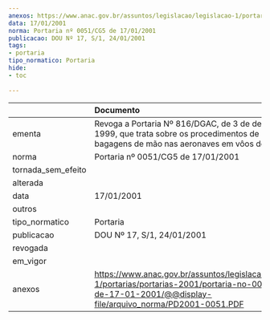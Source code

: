 ```yaml
---
anexos: https://www.anac.gov.br/assuntos/legislacao/legislacao-1/portarias/portarias-2001/portaria-no-0051-cg5-de-17-01-2001/@@display-file/arquivo_norma/PD2001-0051.PDF
data: 17/01/2001
norma: Portaria nº 0051/CG5 de 17/01/2001
publicacao: DOU Nº 17, S/1, 24/01/2001
tags:
- portaria
tipo_normatico: Portaria
hide: 
- toc 
 
---
```


|                    | Documento                                                                                                                                                         |
|:-------------------|:------------------------------------------------------------------------------------------------------------------------------------------------------------------|
| ementa             | Revoga a Portaria Nº 816/DGAC, de 3 de dezembro de 1999, que trata sobre os procedimentos de controle de bagagens de mão nas aeronaves em vôos domésticos.        |
| norma              | Portaria nº 0051/CG5 de 17/01/2001                                                                                                                                |
| tornada_sem_efeito |                                                                                                                                                                   |
| alterada           |                                                                                                                                                                   |
| data               | 17/01/2001                                                                                                                                                        |
| outros             |                                                                                                                                                                   |
| tipo_normatico     | Portaria                                                                                                                                                          |
| publicacao         | DOU Nº 17, S/1, 24/01/2001                                                                                                                                        |
| revogada           |                                                                                                                                                                   |
| em_vigor           |                                                                                                                                                                   |
| anexos             | https://www.anac.gov.br/assuntos/legislacao/legislacao-1/portarias/portarias-2001/portaria-no-0051-cg5-de-17-01-2001/@@display-file/arquivo_norma/PD2001-0051.PDF |